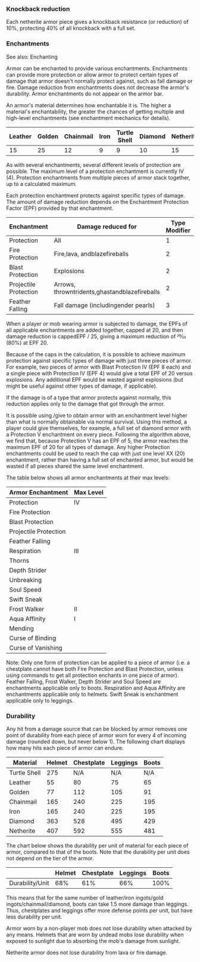 ### Knockback reduction
Each netherite armor piece gives a knockback resistance (or reduction) of 10%, protecting 40% of all knockback with a full set.

### Enchantments
See also: Enchanting

Armor can be enchanted to provide various enchantments. Enchantments can provide more protection or allow armor to protect certain types of damage that armor doesn't normally protect against, such as fall damage or fire. Damage reduction from enchantments does not decrease the armor's durability. Armor enchantments do not appear on the armor bar.

An armor's material determines how enchantable it is. The higher a material's enchantability, the greater the chances of getting multiple and high-level enchantments (see enchantment mechanics for details).

| Leather | Golden | Chainmail | Iron | Turtle Shell | Diamond | Netherite |
|---------|--------|-----------|------|--------------|---------|-----------|
| 15      | 25     | 12        | 9    | 9            | 10      | 15        |

As with several enchantments, several different levels of protection are possible. The maximum level of a protection enchantment is currently IV (4). Protection enchantments from multiple pieces of armor stack together, up to a calculated maximum.

Each protection enchantment protects against specific types of damage. The amount of damage reduction depends on the Enchantment Protection Factor (EPF) provided by that enchantment.

| Enchantment           | Damage reduced for                            | Type Modifier | EPFLevel I | EPFLevel II | EPFLevel III | EPFLevel IV |
|-----------------------|-----------------------------------------------|---------------|------------|-------------|--------------|-------------|
| Protection            | All                                           | 1             | 1          | 2           | 3            | 4           |
| Fire Protection       | Fire,lava, andblazefireballs                  | 2             | 2          | 4           | 6            | 8           |
| Blast Protection      | Explosions                                    | 2             | 2          | 4           | 6            | 8           |
| Projectile Protection | Arrows, throwntridents,ghastandblazefireballs | 2             | 2          | 4           | 6            | 8           |
| Feather Falling       | Fall damage (includingender pearls)           | 3             | 3          | 6           | 9            | 12          |

When a player or mob wearing armor is subjected to damage, the EPFs of all applicable enchantments are added together, capped at 20, and then damage reduction is cappedEPF / 25, giving a maximum reduction of 20⁄25 (80%) at EPF 20. 

Because of the caps in the calculation, it is possible to achieve maximum protection against specific types of damage with just three pieces of armor. For example, two pieces of armor with Blast Protection IV (EPF 8 each) and a single piece with Protection IV (EPF 4) would give a total EPF of 20 versus explosions. Any additional EPF would be wasted against explosions (but might be useful against other types of damage, if applicable).

If the damage is of a type that armor protects against normally, this reduction applies only to the damage that got through the armor. 

It is possible using /give to obtain armor with an enchantment level higher than what is normally obtainable via normal survival. Using this method, a player could give themselves, for example, a full set of diamond armor with a Protection V enchantment on every piece. Following the algorithm above, we find that, because Protection V has an EPF of 5, the armor reaches the maximum EPF of 20 for all types of damage. Any higher Protection enchantments could be used to reach the cap with just one level XX (20) enchantment, rather than having a full set of enchanted armor, but would be wasted if all pieces shared the same level enchantment.

The table below shows all armor enchantments at their max levels:

| Armor Enchantment     | Max Level |
|-----------------------|-----------|
| Protection            | IV        |
| Fire Protection       |           |
| Blast Protection      |           |
| Projectile Protection |           |
| Feather Falling       |           |
| Respiration           | III       |
| Thorns                |           |
| Depth Strider         |           |
| Unbreaking            |           |
| Soul Speed            |           |
| Swift Sneak           |           |
| Frost Walker          | II        |
| Aqua Affinity         | I         |
| Mending               |           |
| Curse of Binding      |           |
| Curse of Vanishing    |           |

Note: Only one form of protection can be applied to a piece of armor (i.e. a chestplate cannot have both Fire Protection and Blast Protection, unless using commands to get all protection enchants in one piece of armor). Feather Falling, Frost Walker, Depth Strider and Soul Speed are enchantments applicable only to boots. Respiration and Aqua Affinity are enchantments applicable only to helmets. Swift Sneak is enchantment applicable only to leggings.

### Durability
Any hit from a damage source that can be blocked by armor removes one point of durability from each piece of armor worn for every 4 of incoming damage (rounded down, but never below 1). The following chart displays how many hits each piece of armor can endure.

| Material     | Helmet | Chestplate | Leggings | Boots |
|--------------|--------|------------|----------|-------|
| Turtle Shell | 275    | N/A        | N/A      | N/A   |
| Leather      | 55     | 80         | 75       | 65    |
| Golden       | 77     | 112        | 105      | 91    |
| Chainmail    | 165    | 240        | 225      | 195   |
| Iron         | 165    | 240        | 225      | 195   |
| Diamond      | 363    | 528        | 495      | 429   |
| Netherite    | 407    | 592        | 555      | 481   |

The chart below shows the durability per unit of material for each piece of armor, compared to that of the boots. Note that the durability per unit does not depend on the tier of the armor.

|                 | Helmet | Chestplate | Leggings | Boots |
|-----------------|--------|------------|----------|-------|
| Durability/Unit | 68%    | 61%        | 66%      | 100%  |

This means that for the same number of leather/iron ingots/gold ingots/chainmail/diamond, boots can take 1.5 more damage than leggings. Thus, chestplates and leggings offer more defense points per unit, but have less durability per unit.

Armor worn by a non-player mob does not lose durability when attacked by any means. Helmets that are worn by undead mobs lose durability when exposed to sunlight due to absorbing the mob's damage from sunlight.

Netherite armor does not lose durability from lava or fire damage.

